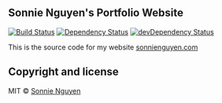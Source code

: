 <h2>Sonnie Nguyen's Portfolio Website</h2>

[![Build Status](https://travis-ci.org/sonnienguyen/sonnie-nguyen-portfolio.svg?master)][travis-url]
[![Dependency Status](https://david-dm.org/sonnienguyen/sonnie-nguyen-portfolio.svg?theme=shields.io)][dependency-url]
[![devDependency Status](https://david-dm.org/sonnienguyen/sonnie-nguyen-portfolio/dev-status.svg?theme=shields.io)][devdependency-url]

This is the source code for my website [sonnienguyen.com]

## Copyright and license

MIT © [Sonnie Nguyen][sonnienguyen.com]

[dependency-url]: https://david-dm.org/sonnienguyen/sonnie-nguyen-portfolio
[devdependency-url]: https://david-dm.org/sonnienguyen/sonnie-nguyen-portfolio#info=devDependencies
[license]: https://github.com/sonnienguyen/sonnie-nguyen-portfolio/blob/master/LICENSE
[sonnienguyen.com]: https://sonnienguyen.com/
[travis-url]: https://travis-ci.org/sonnienguyen/sonnie-nguyen-portfolio
